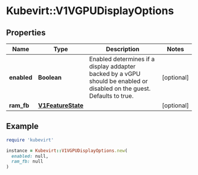 # Kubevirt::V1VGPUDisplayOptions

## Properties

| Name | Type | Description | Notes |
| ---- | ---- | ----------- | ----- |
| **enabled** | **Boolean** | Enabled determines if a display addapter backed by a vGPU should be enabled or disabled on the guest. Defaults to true. | [optional] |
| **ram_fb** | [**V1FeatureState**](V1FeatureState.md) |  | [optional] |

## Example

```ruby
require 'kubevirt'

instance = Kubevirt::V1VGPUDisplayOptions.new(
  enabled: null,
  ram_fb: null
)
```

